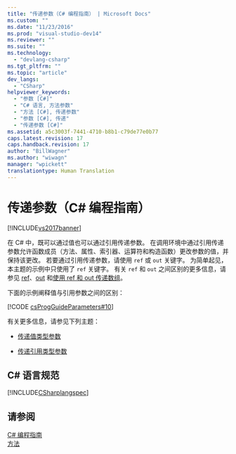 ```yaml
---
title: "传递参数（C# 编程指南） | Microsoft Docs"
ms.custom: ""
ms.date: "11/23/2016"
ms.prod: "visual-studio-dev14"
ms.reviewer: ""
ms.suite: ""
ms.technology: 
  - "devlang-csharp"
ms.tgt_pltfrm: ""
ms.topic: "article"
dev_langs: 
  - "CSharp"
helpviewer_keywords: 
  - "参数 [C#]"
  - "C# 语言, 方法参数"
  - "方法 [C#], 传递参数"
  - "参数 [C#], 传递"
  - "传递参数 [C#]"
ms.assetid: a5c3003f-7441-4710-b8b1-c79de77e0b77
caps.latest.revision: 17
caps.handback.revision: 17
author: "BillWagner"
ms.author: "wiwagn"
manager: "wpickett"
translationtype: Human Translation
---
```

# 传递参数（C# 编程指南）
[!INCLUDE[vs2017banner](../../../csharp/includes/vs2017banner.md)]

在 C\# 中，既可以通过值也可以通过引用传递参数。  在调用环境中通过引用传递参数允许函数成员（方法、属性、索引器、运算符和构造函数）更改参数的值，并保持该更改。  若要通过引用传递参数，请使用 `ref` 或 `out` 关键字。  为简单起见，本主题的示例中只使用了 `ref` 关键字。  有关 `ref` 和 `out` 之间区别的更多信息，请参见 [ref](../../../csharp/language-reference/keywords/ref.md)、[out](../../../csharp/language-reference/keywords/out.md) 和[使用 ref 和 out 传递数组](../../../csharp/programming-guide/arrays/passing-arrays-using-ref-and-out.md)。  
  
 下面的示例阐释值与引用参数之间的区别：  
  
 [!CODE [csProgGuideParameters#10](../CodeSnippet/VS_Snippets_VBCSharp/csProgGuideParameters#10)]  
  
 有关更多信息，请参见下列主题：  
  
-   [传递值类型参数](../../../csharp/programming-guide/classes-and-structs/passing-value-type-parameters.md)  
  
-   [传递引用类型参数](../../../csharp/programming-guide/classes-and-structs/passing-reference-type-parameters.md)  
  
## C\# 语言规范  
 [!INCLUDE[CSharplangspec](../../../csharp/language-reference/keywords/includes/csharplangspec_md.md)]  
  
## 请参阅  
 [C\# 编程指南](../../../csharp/programming-guide/index.md)   
 [方法](../../../csharp/programming-guide/classes-and-structs/methods.md)